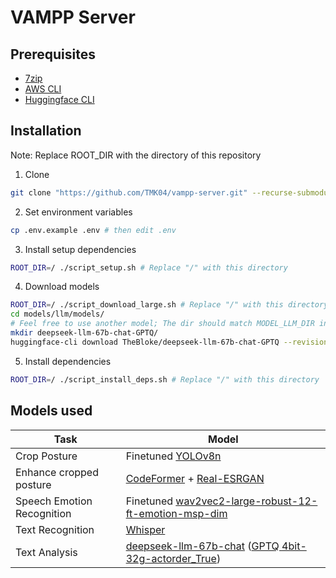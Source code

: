 # VAMPP Server

## Prerequisites

- [7zip](https://www.7-zip.org)
- [AWS CLI](https://aws.amazon.com/cli)
- [Huggingface CLI](https://huggingface.co/docs/huggingface_hub/guides/cli)

## Installation

Note: Replace ROOT_DIR with the directory of this repository

1. Clone

```sh
git clone "https://github.com/TMK04/vampp-server.git" --recurse-submodules -j8
```

2. Set environment variables

```sh
cp .env.example .env # then edit .env
```

3. Install setup dependencies

```sh
ROOT_DIR=/ ./script_setup.sh # Replace "/" with this directory
```

4. Download models

```sh
ROOT_DIR=/ ./script_download_large.sh # Replace "/" with this directory
cd models/llm/models/
# Feel free to use another model; The dir should match MODEL_LLM_DIR in .env
mkdir deepseek-llm-67b-chat-GPTQ/
huggingface-cli download TheBloke/deepseek-llm-67b-chat-GPTQ --revision gptq-4bit-32g-actorder_True --local-dir deepseek-llm-67b-chat-GPTQ --local-dir-use-symlinks False
```

5. Install dependencies

```sh
ROOT_DIR=/ ./script_install_deps.sh # Replace "/" with this directory
```

## Models used

| Task                       | Model                                                                                                                                                                                                          |
|----------------------------|----------------------------------------------------------------------------------------------------------------------------------------------------------------------------------------------------------------|
| Crop Posture               | Finetuned [YOLOv8n](https://github.com/ultralytics/ultralytics)                                                                                                                                                |
| Enhance cropped posture    | [CodeFormer](https://github.com/sczhou/CodeFormer) + [Real-ESRGAN](https://github.com/xinntao/Real-ESRGAN)                                                                                                     |
| Speech Emotion Recognition | Finetuned [wav2vec2-large-robust-12-ft-emotion-msp-dim](https://huggingface.co/audeering/wav2vec2-large-robust-12-ft-emotion-msp-dim)                                                                          |
| Text Recognition           | [Whisper](https://github.com/openai/whisper)                                                                                                                                                                   |
| Text Analysis              | [deepseek-llm-67b-chat](https://huggingface.co/deepseek-ai/deepseek-llm-67b-chat) ([GPTQ 4bit-32g-actorder_True](https://huggingface.co/TheBloke/deepseek-llm-67b-chat-GPTQ/tree/gptq-4bit-32g-actorder_True)) |
